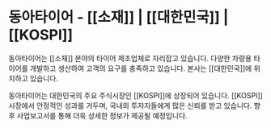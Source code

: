 # 동아타이어 - [[소재]] | [[대한민국]] | [[KOSPI]]

동아타이어는 [[소재]] 분야의 타이어 제조업체로 자리잡고 있습니다. 다양한 차량용 타이어를 개발하고 생산하여 고객의 요구를 충족하고 있습니다. 본사는 [[대한민국]]에 위치하고 있습니다.

동아타이어는 대한민국의 주요 주식시장인 [[KOSPI]]에 상장되어 있습니다. [[KOSPI]] 시장에서 안정적인 성과를 거두며, 국내외 투자자들에게 많은 신뢰를 받고 있습니다. 향후 사업보고서를 통해 더욱 상세한 정보가 제공될 예정입니다.
